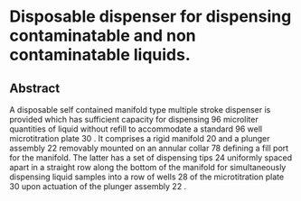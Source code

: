 # Disposable dispenser for dispensing contaminatable and non contaminatable liquids.

## Abstract
A disposable self contained manifold type multiple stroke dispenser is provided which has sufficient capacity for dispensing 96 microliter quantities of liquid without refill to accommodate a standard 96 well microtitration plate 30 . It comprises a rigid manifold 20 and a plunger assembly 22 removably mounted on an annular collar 78 defining a fill port for the manifold. The latter has a set of dispensing tips 24 uniformly spaced apart in a straight row along the bottom of the manifold for simultaneously dispensing liquid samples into a row of wells 28 of the microtitration plate 30 upon actuation of the plunger assembly 22 .
